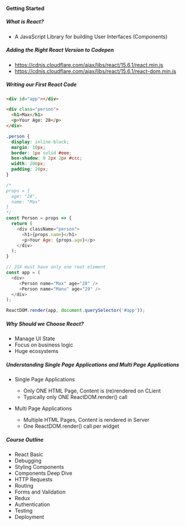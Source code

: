 #### Getting Started

##### What is React?
* A JavaScript Library for building User Interfaces (Components)

##### Adding the Right React Version to Codepen
* https://cdnjs.cloudflare.com/ajax/libs/react/15.6.1/react.min.js 
* https://cdnjs.cloudflare.com/ajax/libs/react/15.6.1/react-dom.min.js 

##### Writing our First React Code
```html
<div id="app"></div>

<div class="person">
  <h1>Max</h1>
  <p>Your Age: 28</p>
</div>
```
```css
.person {
  display: inline-block;
  margin: 10px;
  border: 1px solid #eee;
  box-shadow: 0 2px 2px #ccc;
  width: 200px;
  padding: 20px;
}
```
```javascript
/* 
props = {
  age: "28",
  name: "Max"
}
*/
const Person = props => {
  return (
    <div className="person">
      <h1>{props.name}</h1>
      <p>Your Age: {props.age}</p>
    </div>
  );
}

// JSX must have only one root element
const app = (
  <div>
     <Person name="Max" age="28" />
     <Person name="Manu" age="29" />
  </div>
);

ReactDOM.render(app, document.querySelector('#app'));
```

##### Why Should we Choose React?
* Manage UI State
* Focus on business logic
* Huge ecosystems

##### Understanding Single Page Applications and Multi Page Applications
* Single Page Applications
  * Only ONE HTML Page, Content is (re)rendered on CLient
  * Typically only ONE ReactDOM.render() call

* Multi Page Applications
  * Multiple HTML Pages, Content is rendered in Server
  * One ReactDOM.render() call per widget

##### Course Outline
* React Basic
* Debugging
* Styling Components
* Components Deep Dive
* HTTP Requests
* Routing
* Forms and Validation
* Redux
* Authentication
* Testing
* Deployment
